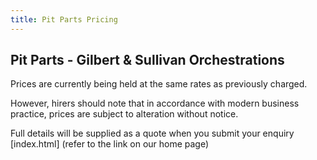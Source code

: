 ```yaml
---
title: Pit Parts Pricing
---
```


## Pit Parts - Gilbert & Sullivan Orchestrations

Prices are currently being held at the same rates as previously charged.

However, hirers should note that in accordance with modern business practice, prices are subject to alteration without notice.

Full details will be supplied as a quote when you submit your enquiry [index.html] (refer to the link on our home page)